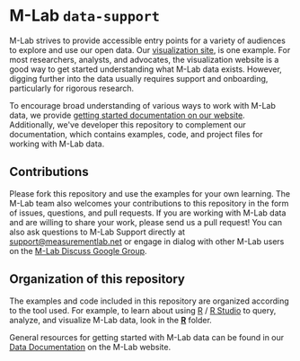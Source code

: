 # M-Lab `data-support`

M-Lab strives to provide accessible entry points for a variety of audiences to explore and use our open data. Our [visualization site](https://viz.measurementlab.net), is one example. For most researchers, analysts, and advocates, the visualization website is a good way to get started understanding what M-Lab data exists. However, digging further into the data usually requires support and onboarding, particularly for rigorous research.

To encourage broad understanding of various ways to work with M-Lab data, we provide [getting started documentation on our website](https://www.measurementlab.net/data/docs/). Additionally, we've developer this repository to complement our documentation, which contains examples, code, and project files for working with M-Lab data.

## Contributions

Please fork this repository and use the examples for your own learning. The M-Lab team also welcomes your contributions to this repository in the form of issues, questions, and pull requests. If you are working with M-Lab data and are willing to share your work, please send us a pull request! You can also ask questions to M-Lab Support directly at [support@measurementlab.net](mailto:support@measurementlab.net) or engage in dialog with other M-Lab users on the [M-Lab Discuss Google Group](https://groups.google.com/a/measurementlab.net/forum/#!forum/discuss).

## Organization of this repository

The examples and code included in this repository are organized according to the tool used. For example, to learn about using [R](https://www.r-project.org/) / [R Studio](https://www.rstudio.com/) to query, analyze, and visualize M-Lab data, look in the [**R**](https://github.com/m-lab/data-support/tree/master/R) folder. 

General resources for getting started with M-Lab data can be found in our [Data Documentation](https://www.measurementlab.net/data/docs/) on the M-Lab website.